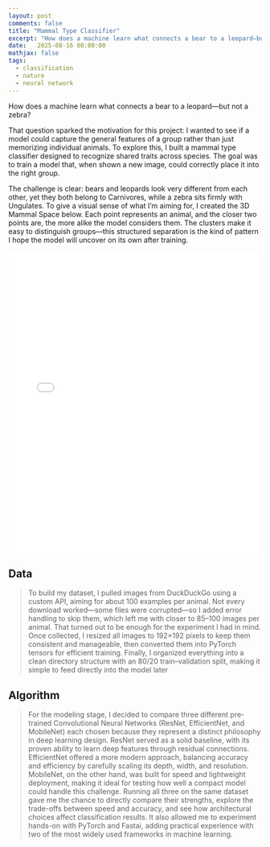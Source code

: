 ```yaml
---
layout: post
comments: false
title: "Mammal Type Classifier"
excerpt: "How does a machine learn what connects a bear to a leopard—but not a zebra?"
date:   2025-08-16 00:00:00
mathjax: false
tags: 
  - classification
  - nature
  - neural network
---
```


How does a machine learn what connects a bear to a leopard—but not a zebra?

That question sparked the motivation for this project: I wanted to see if a model could capture the general features of a group rather than just memorizing individual animals. To explore this, I built a mammal type classifier designed to recognize shared traits across species. The goal was to train a model that, when shown a new image, could correctly place it into the right group.

The challenge is clear: bears and leopards look very different from each other, yet they both belong to Carnivores, while a zebra sits firmly with Ungulates. To give a visual sense of what I’m aiming for, I created the 3D Mammal Space below. Each point represents an animal, and the closer two points are, the more alike the model considers them. The clusters make it easy to distinguish groups—this structured separation is the kind of pattern I hope the model will uncover on its own after training.

<iframe src="/assets/3D_mammal_space.html" width="100%" height="600" style="border:none;"></iframe>

## Data 
> To build my dataset, I pulled images from DuckDuckGo using a custom API, aiming for about 100 examples per animal. Not every download worked—some files were corrupted—so I added error handling to skip them, which left me with closer to 85–100 images per animal. That turned out to be enough for the experiment I had in mind. Once collected, I resized all images to 192×192 pixels to keep them consistent and manageable, then converted them into PyTorch tensors for efficient training. Finally, I organized everything into a clean directory structure with an 80/20 train–validation split, making it simple to feed directly into the model later

## Algorithm
> For the modeling stage, I decided to compare three different pre-trained Convolutional Neural Networks (ResNet, EfficientNet, and MobileNet) each chosen because they represent a distinct philosophy in deep learning design. ResNet served as a solid baseline, with its proven ability to learn deep features through residual connections. EfficientNet offered a more modern approach, balancing accuracy and efficiency by carefully scaling its depth, width, and resolution. MobileNet, on the other hand, was built for speed and lightweight deployment, making it ideal for testing how well a compact model could handle this challenge. Running all three on the same dataset gave me the chance to directly compare their strengths, explore the 
trade-offs between speed and accuracy, and see how architectural choices affect classification results. It also allowed me to experiment hands-on with PyTorch and Fastai, adding practical experience with two of the most widely used frameworks in machine learning.

